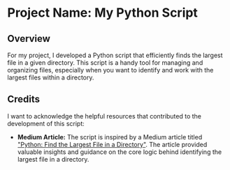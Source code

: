 # Project Name: My Python Script

## Overview
For my project, I developed a Python script that efficiently finds the largest file in a given directory. This script is a handy tool for managing and organizing files, especially when you want to identify and work with the largest files within a directory.

## Credits
I want to acknowledge the helpful resources that contributed to the development of this script:

- **Medium Article:** The script is inspired by a Medium article titled ["Python: Find the Largest File in a Directory"](https://medium.com/@technicadil_001/python-find-the-largest-file-in-a-directory-4bedf0802d77). The article provided valuable insights and guidance on the core logic behind identifying the largest file in a directory.


